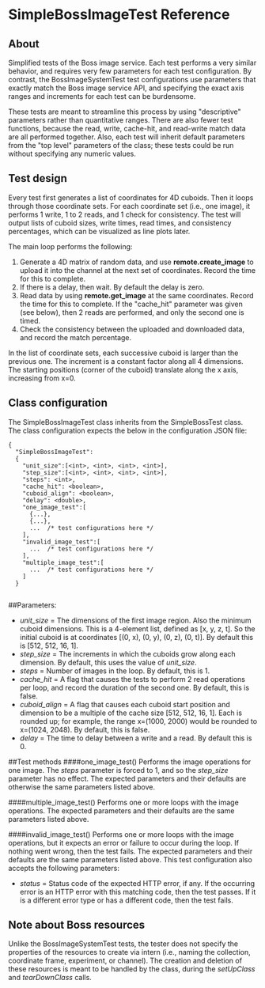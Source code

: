 # SimpleBossImageTest Reference
## About
Simplified tests of the Boss image service. Each test performs a very similar behavior, and requires very few parameters for each test configuration. By contrast, the BossImageSystemTest test configurations use parameters that exactly match the Boss image service API, and specifying the exact axis ranges and increments for each test can be burdensome.

These tests are meant to streamline this process by using "descriptive" parameters rather than quantitative ranges. There are also fewer test functions, because the read, write, cache-hit, and read-write match data are all performed together. Also, each test will inherit default parameters from the "top level" parameters of the class; these tests could be run without specifying any numeric values.

## Test design
Every test first generates a list of coordinates for 4D cuboids. Then it loops through those coordinate sets. For each coordinate set (i.e., one image), it performs 1 write, 1 to 2 reads, and 1 check for consistency. The test will output lists of cuboid sizes, write times, read times, and consistency percentages, which can be visualized as line plots later.

The main loop performs the following:
1. Generate a 4D matrix of random data, and use **remote.create_image** to upload it into the channel at the next set of coordinates. Record the time for this to complete.
2. If there is a delay, then wait. By default the delay is zero.
3. Read data by using **remote.get_image** at the same coordinates. Record the time for this to complete. If the "cache_hit" parameter was given (see below), then 2 reads are performed, and only the second one is timed.
4. Check the consistency between the uploaded and downloaded data, and record the match percentage.

In the list of coordinate sets, each successive cuboid is larger than the previous one. The increment is a constant factor along all 4 dimensions. The starting positions (corner of the cuboid) translate along the x axis, increasing from x=0.

## Class configuration
The SimpleBossImageTest class inherits from the SimpleBossTest class. The class configuration expects the below in the configuration JSON file:

```
{
  "SimpleBossImageTest":
  {
    "unit_size":[<int>, <int>, <int>, <int>],
    "step_size":[<int>, <int>, <int>, <int>],
    "steps": <int>,
    "cache_hit": <boolean>,
    "cuboid_align": <boolean>,
    "delay": <double>,
    "one_image_test":[
      {...},
      {...},
      ...  /* test configurations here */
    ],
    "invalid_image_test":[
      ...  /* test configurations here */
    ],
    "multiple_image_test":[
      ...  /* test configurations here */
    ]
  }
  
```

##Parameters:
* *unit_size* = The dimensions of the first image region. Also the minimum cuboid dimensions. This is a 4-element list, defined as [x, y, z, t]. So the initial cuboid is at coordinates [(0, x), (0, y), (0, z), (0, t)]. By default this is [512, 512, 16, 1].
* *step_size* = The increments in which the cuboids grow along each dimension. By default, this uses the value of *unit_size*.
* *steps* = Number of images in the loop. By default, this is 1.
* *cache_hit* = A flag that causes the tests to perform 2 read operations per loop, and record the duration of the second one. By default, this is false.
* *cuboid_align* = A flag that causes each cuboid start position and dimension to be a multiple of the cache size [512, 512, 16, 1]. Each is rounded up; for example, the range x=(1000, 2000) would be rounded to x=(1024, 2048). By default, this is false.
* *delay* = The time to delay between a write and a read. By default this is 0.


##Test methods
####one_image_test()
Performs the image operations for one image. The *steps* parameter is forced to 1, and so the *step_size* parameter has no effect. The expected parameters and their defaults are otherwise the same parameters listed above.

####multiple_image_test()
Performs one or more loops with the image operations. The expected parameters and their defaults are the same parameters listed above.


####invalid_image_test()
Performs one or more loops with the image operations, but it expects an error or failure to occur during the loop. If nothing went wrong, then the test fails. The expected parameters and their defaults are the same parameters listed above. This test configuration also accepts the following parameters:

* *status* = Status code of the expected HTTP error, if any. If the occurring error is an HTTP error with this matching code, then the test passes. If it is a different error type or has a different code, then the test fails.

## Note about Boss resources
Unlike the BossImageSystemTest tests, the tester does not specify the properties of the resources to create via intern (i.e., naming the collection, coordinate frame, experiment, or channel). The creation and deletion of these resources is meant to be handled by the class, during the *setUpClass* and *tearDownClass* calls.